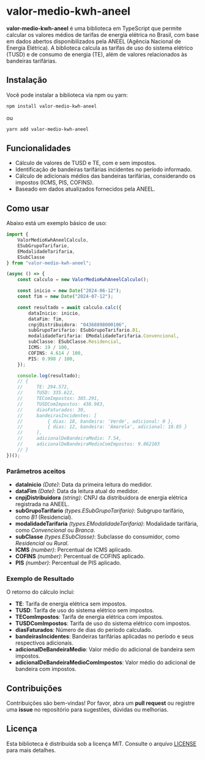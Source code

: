 # valor-medio-kwh-aneel

**valor-medio-kwh-aneel** é uma biblioteca em TypeScript que permite calcular os valores médios de tarifas de energia elétrica no Brasil, com base em dados abertos disponibilizados pela ANEEL (Agência Nacional de Energia Elétrica). A biblioteca calcula as tarifas de uso do sistema elétrico (TUSD) e de consumo de energia (TE), além de valores relacionados às bandeiras tarifárias.

## **Instalação**

Você pode instalar a biblioteca via npm ou yarn:

```bash
npm install valor-medio-kwh-aneel
```

ou 

```bash
yarn add valor-medio-kwh-aneel
```

## **Funcionalidades**

- Cálculo de valores de TUSD e TE, com e sem impostos.
- Identificação de bandeiras tarifárias incidentes no período informado.
- Cálculo de adicionais médios das bandeiras tarifárias, considerando os impostos (ICMS, PIS, COFINS).
- Baseado em dados atualizados fornecidos pela ANEEL.

## **Como usar**

Abaixo está um exemplo básico de uso:

```typescript
import { 
    ValorMedioKwhAneelCalculo, 
    ESubGrupoTarifario, 
    EModalidadeTarifaria, 
    ESubClasse 
} from "valor-medio-kwh-aneel";

(async () => {
    const calculo = new ValorMedioKwhAneelCalculo();

    const inicio = new Date("2024-06-12");
    const fim = new Date("2024-07-12");

    const resultado = await calculo.calc({
        dataInicio: inicio,
        dataFim: fim,
        cnpjDistribuidora: "04368898000106",
        subGrupoTarifario: ESubGrupoTarifario.B1,
        modalidadeTarifaria: EModalidadeTarifaria.Convencional,
        subClasse: ESubClasse.Residencial,
        ICMS: 19 / 100,
        COFINS: 4.614 / 100,
        PIS: 0.998 / 100,
    });

    console.log(resultado);
    // {
    //     TE: 294.572,
    //     TUSD: 335.622,
    //     TEComImpostos: 385.291,
    //     TUSDComImpostos: 438.983,
    //     diasFaturados: 30,
    //     bandeirasIncidentes: [
    //         { dias: 18, bandeira: 'Verde', adicional: 0 },
    //         { dias: 12, bandeira: 'Amarela', adicional: 18.85 }
    //     ],
    //     adicionalDeBandeiraMedio: 7.54,
    //     adicionalDeBandeiraMedioComImpostos: 9.862103
    // }
})();
```

### **Parâmetros aceitos**

- **dataInicio** *(Date)*: Data da primeira leitura do medidor.
- **dataFim** *(Date)*: Data da leitura atual do medidor.
- **cnpjDistribuidora** *(string)*: CNPJ da distribuidora de energia elétrica registrada na ANEEL.
- **subGrupoTarifario** *(types.ESubGrupoTarifario)*: Subgrupo tarifário, como *B1* (Residencial).
- **modalidadeTarifaria** *(types.EModalidadeTarifaria)*: Modalidade tarifária, como *Convencional* ou *Branca*.
- **subClasse** *(types.ESubClasse)*: Subclasse do consumidor, como *Residencial* ou *Rural*.
- **ICMS** *(number)*: Percentual de ICMS aplicado.
- **COFINS** *(number)*: Percentual de COFINS aplicado.
- **PIS** *(number)*: Percentual de PIS aplicado.

### **Exemplo de Resultado**

O retorno do cálculo inclui:

- **TE**: Tarifa de energia elétrica sem impostos.
- **TUSD**: Tarifa de uso do sistema elétrico sem impostos.
- **TEComImpostos**: Tarifa de energia elétrica com impostos.
- **TUSDComImpostos**: Tarifa de uso do sistema elétrico com impostos.
- **diasFaturados**: Número de dias do período calculado.
- **bandeirasIncidentes**: Bandeiras tarifárias aplicadas no período e seus respectivos adicionais.
- **adicionalDeBandeiraMedio**: Valor médio do adicional de bandeira sem impostos.
- **adicionalDeBandeiraMedioComImpostos**: Valor médio do adicional de bandeira com impostos.

## **Contribuições**

Contribuições são bem-vindas! Por favor, abra um **pull request** ou registre uma **issue** no repositório para sugestões, dúvidas ou melhorias.

## **Licença**

Esta biblioteca é distribuída sob a licença MIT. Consulte o arquivo [LICENSE](LICENSE) para mais detalhes.
